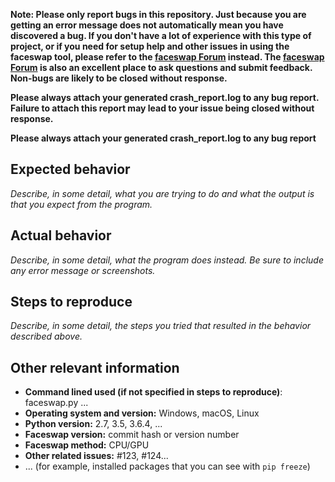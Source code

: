 **Note: Please only report bugs in this repository. Just because you are getting an error message does not automatically mean you have discovered a bug. If you don't have a lot of experience with this type of project, or if you need for setup help and other issues in using the faceswap tool, please refer to the [faceswap Forum](https://faceswap.dev/forum) instead. The [faceswap Forum](https://faceswap.dev/forum) is also an excellent place to ask questions and submit feedback. Non-bugs are likely to be closed without response.**

**Please always attach your generated crash_report.log to any bug report. Failure to attach this report may lead to your issue being closed without response.**

**Please always attach your generated crash_report.log to any bug report**

## Expected behavior

*Describe, in some detail, what you are trying to do and what the output is that you expect from the program.*

## Actual behavior

*Describe, in some detail, what the program does instead. Be sure to include any error message or screenshots.*

## Steps to reproduce

*Describe, in some detail, the steps you tried that resulted in the behavior described above.*

## Other relevant information
- **Command lined used (if not specified in steps to reproduce)**: faceswap.py ...
- **Operating system and version:** Windows, macOS, Linux 
- **Python version:** 2.7, 3.5, 3.6.4, ...
- **Faceswap version:** commit hash or version number
- **Faceswap method:** CPU/GPU
- **Other related issues:** #123, #124...
- ... (for example, installed packages that you can see with `pip freeze`)
